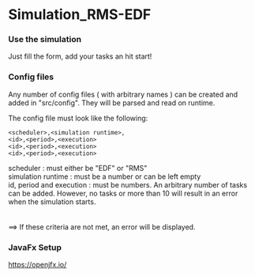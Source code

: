 # Simulation_RMS-EDF

### Use the simulation
Just fill the form, add your tasks an hit start!

### Config files
Any number of config files ( with arbitrary names ) can be created and added in "src/config". They will be parsed and read on runtime.

The config file must look like the following:

```
<scheduler>,<simulation runtime>,
<id>,<period>,<execution>
<id>,<period>,<execution>
<id>,<period>,<execution>
```

scheduler : must either be "EDF" or "RMS"<br/>
simulation runtime : must be a number or can be left empty<br/>
id, period and execution : must be numbers. An arbitrary number of tasks can be added. However, no tasks 
or more than 10 will result in an error when the simulation starts.<br/>
<br/><br/>
==> If these criteria are not met, an error will be displayed.

### JavaFx Setup
https://openjfx.io/
